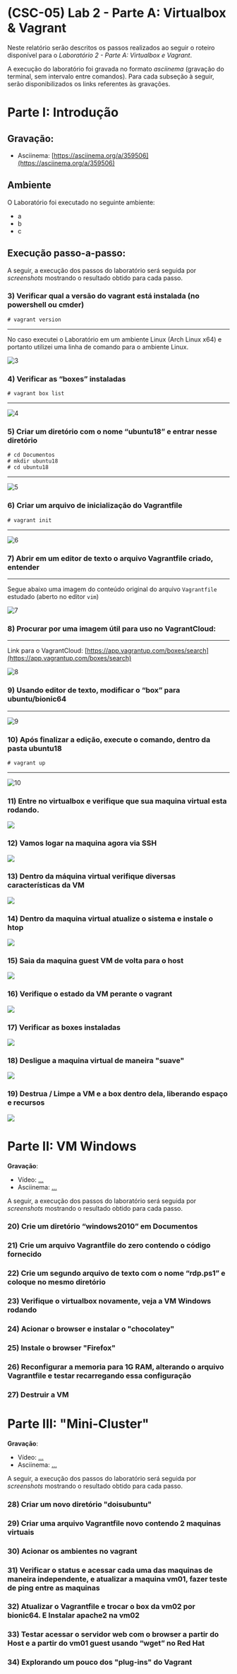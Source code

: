 # (CSC-05) Lab 2 - Parte A: Virtualbox & Vagrant

Neste relatório serão descritos os passos realizados ao seguir o roteiro disponível para o _Laboratório 2 - Parte A: Virtualbox e Vagrant_.

A execução do laboratório foi gravada no formato _asciinema_ (gravação do terminal, sem intervalo entre comandos). Para cada subseção à seguir, serão disponibilizados os links referentes às gravações.

# Parte I: Introdução

## Gravação:
- Asciinema: [https://asciinema.org/a/359506](https://asciinema.org/a/359506)

## Ambiente

O Laboratório foi executado no seguinte ambiente:
- a
- b
- c


## Execução passo-a-passo:
A seguir, a execução dos passos do laboratório será seguida por _screenshots_ mostrando o resultado obtido para cada passo.

### 3) Verificar qual a versão do vagrant está instalada (no powershell ou cmder)

```
# vagrant version
```
---
No caso executei o Laboratório em um ambiente Linux (Arch Linux x64) e portanto utilizei uma linha de comando para o ambiente Linux.

![3](images/3.png)

### 4) Verificar as “boxes” instaladas
```
# vagrant box list
```
---

![4](images/4.png)

### 5) Criar um diretório com o nome “ubuntu18” e entrar nesse diretório
```
# cd Documentos
# mkdir ubuntu18
# cd ubuntu18
```
---

![5](images/5.png)

### 6) Criar um arquivo de inicialização do Vagrantfile
```
# vagrant init
```
---
![6](images/6.png)

### 7) Abrir em um editor de texto o arquivo Vagrantfile criado, entender
---
Segue abaixo uma imagem do conteúdo original do arquivo `Vagrantfile` estudado (aberto no editor `vim`)

![7](images/7.png)

### 8) Procurar por uma imagem útil para uso no VagrantCloud:
---

Link para o VagrantCloud: [https://app.vagrantup.com/boxes/search](https://app.vagrantup.com/boxes/search)

![8](images/8.png)

### 9) Usando editor de texto, modificar o “box” para ubuntu/bionic64
---

![9](images/9.png)

### 10) Após finalizar a edição, execute o comando, dentro da pasta ubuntu18
```
# vagrant up
```
---
![10](images/10.png)

### 11) Entre no virtualbox e verifique que sua maquina virtual esta rodando.



![](images/.png)

### 12) Vamos logar na maquina agora via SSH

![](images/.png)

### 13) Dentro da máquina virtual verifique diversas características da VM

![](images/.png)

### 14) Dentro da maquina virtual atualize o sistema e instale o htop

![](images/.png)

### 15) Saia da maquina guest VM de volta para o host

![](images/.png)

### 16) Verifique o estado da VM perante o vagrant

![](images/.png)

### 17) Verificar as boxes instaladas

![](images/.png)

### 18) Desligue a maquina virtual de maneira "suave"

![](images/.png)

### 19) Destrua / Limpe a VM e a box dentro dela, liberando espaço e recursos

![](images/.png)

# Parte II: VM Windows

**Gravação**:
- Vídeo: [...](...)
- Asciinema: [...](...)

A seguir, a execução dos passos do laboratório será seguida por _screenshots_ mostrando o resultado obtido para cada passo.

### 20) Crie um diretório “windows2010” em Documentos

### 21) Crie um arquivo Vagrantfile do zero contendo o código fornecido

### 22) Crie um segundo arquivo de texto com o nome “rdp.ps1” e coloque no mesmo diretório

### 23) Verifique o virtualbox novamente, veja a VM Windows rodando

### 24) Acionar o browser e instalar o "chocolatey"

### 25) Instale o browser "Firefox"

### 26) Reconfigurar a memoria para 1G RAM, alterando o arquivo Vagrantfile e testar recarregando essa configuração

### 27) Destruir a VM

# Parte III: "Mini-Cluster"

**Gravação**:
- Vídeo: [...](...)
- Asciinema: [...](...)

A seguir, a execução dos passos do laboratório será seguida por _screenshots_ mostrando o resultado obtido para cada passo.

### 28) Criar um novo diretório "doisubuntu"

### 29) Criar uma arquivo Vagrantfile novo contendo 2 maquinas virtuais

### 30) Acionar os ambientes no vagrant

### 31) Verificar o status e acessar cada uma das maquinas de maneira independente, e atualizar a maquina vm01, fazer teste de ping entre as maquinas

### 32) Atualizar o Vagrantfile e trocar o box da vm02 por bionic64. E Instalar apache2 na vm02

### 33) Testar acessar o servidor web com o browser a partir do Host e a partir do vm01 guest usando “wget” no Red Hat

### 34) Explorando um pouco dos "plug-ins" do Vagrant
